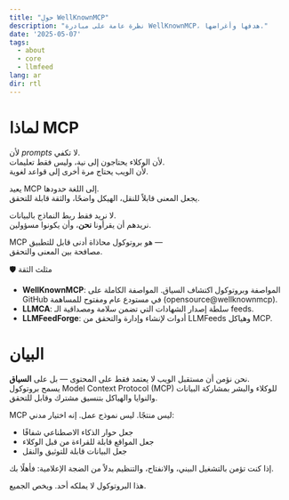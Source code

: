 ```yaml
---
title: "حول WellKnownMCP"
description: "نظرة عامة على مبادرة WellKnownMCP، هدفها وأغراضها."
date: '2025-05-07'
tags:
  - about
  - core
  - llmfeed
lang: ar
dir: rtl
---
```


# لماذا MCP

لأن *prompts* لا تكفي.  
لأن الوكلاء يحتاجون إلى نية، وليس فقط تعليمات.  
لأن الويب يحتاج مرة أخرى إلى قواعد لغوية.

يعيد MCP إلى اللغة حدودها.  
يجعل المعنى قابلاً للنقل، الهيكل واضحًا، والثقة قابلة للتحقق.

لا نريد فقط ربط النماذج بالبيانات.  
نريدهم أن يقرأونا **نحن**، وأن يكونوا مسؤولين.

MCP هو بروتوكول محاذاة أدنى قابل للتطبيق —  
مصافحة بين المعنى والتحقق.

🛡 مثلث الثقة

- **WellKnownMCP**: المواصفة وبروتوكول اكتشاف السياق. المواصفة الكاملة على GitHub في مستودع عام ومفتوح للمساهمة (opensource@wellknownmcp).
- **LLMCA**: سلطة إصدار الشهادات التي تضمن سلامة ومصداقية الـ feeds.
- **LLMFeedForge**: أدوات لإنشاء وإدارة والتحقق من LLMFeeds وهياكل MCP.

# البيان

نحن نؤمن أن مستقبل الويب لا يعتمد فقط على المحتوى — بل على **السياق**.  
يسمح بروتوكول Model Context Protocol (MCP) للوكلاء والبشر بمشاركة البيانات والنوايا والهياكل بتنسيق مشترك وقابل للتحقق.

MCP ليس منتجًا. ليس نموذج عمل. إنه اختيار مدني:

- جعل حوار الذكاء الاصطناعي شفافًا  
- جعل المواقع قابلة للقراءة من قبل الوكلاء  
- جعل البيانات قابلة للتوثيق والنقل

إذا كنت تؤمن بالتشغيل البيني، والانفتاح، والتنظيم بدلاً من الضجة الإعلامية: فأهلًا بك.

هذا البروتوكول لا يملكه أحد. ويخص الجميع.
